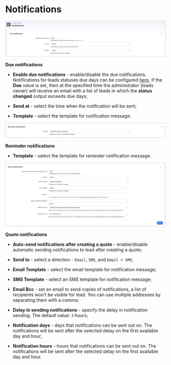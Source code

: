Notifications
=============

![img](1.png)

**Due notifications**

* **Enable due notifications** - enable/disable the due notifications.  Notifications for leads statuses due days can be configured [here](configuration/crm/leads_pipeline/leads_pipeline.md). If the **Due** value is set, then at the specified time the administrator (leads owner) will receive an email with a list of leads in which the **status changed** output exceeds due days;

* **Send at** - select the time when the notification will be sent;

* **Template** - select the template for notification message.

![img](2.png)

**Reminder notifications**

* **Template** - select the template for reminder notification message.

![img](3.png)

**Quote notifications**

* **Auto-send notifications after creating a quote** - enable/disable automatic sending notifications to lead after creating a quote;

* **Send to** - select a direction - `Email`, `SMS`, and `Email + SMS`;

* **Email Template** - select the email template for notification message;

* **SMS Template** - select an SMS template for notification message;

* **Email Bcc** - set an email to send copies of notifications, a list of recipients won't be visible for lead. You can use multiple addresses by separating them with a comma;

* **Delay in sending notifications** - specify the delay in notification sending. The default value: `3` hours;

* **Notification days** - days that notifications can be sent out on. The notifications will be sent after the selected delay on the first available day and hour;

* **Notification hours** - hours that notifications can be sent out on. The notifications will be sent after the selected delay on the first available day and hour.
